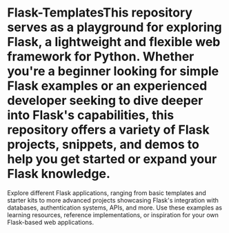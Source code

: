 # Flask-TemplatesThis repository serves as a playground for exploring Flask, a lightweight and flexible web framework for Python. Whether you're a beginner looking for simple Flask examples or an experienced developer seeking to dive deeper into Flask's capabilities, this repository offers a variety of Flask projects, snippets, and demos to help you get started or expand your Flask knowledge.

Explore different Flask applications, ranging from basic templates and starter kits to more advanced projects showcasing Flask's integration with databases, authentication systems, APIs, and more. Use these examples as learning resources, reference implementations, or inspiration for your own Flask-based web applications.
